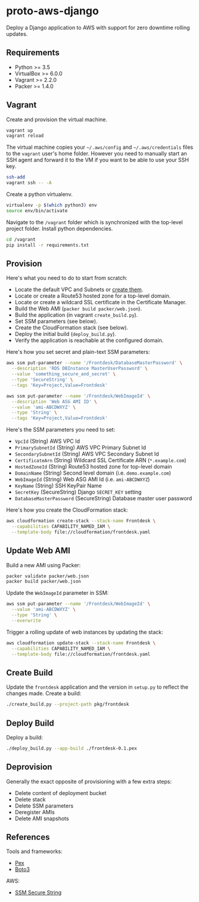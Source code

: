 # proto-aws-django

Deploy a Django application to AWS with support for zero downtime rolling
updates.

## Requirements

* Python >= 3.5
* VirtualBox >= 6.0.0
* Vagrant >= 2.2.0
* Packer >= 1.4.0

## Vagrant

Create and provision the virtual machine.

```bash
vagrant up
vagrant reload
```

The virtual machine copies your `~/.aws/config` and `~/.aws/credentials` files
to the `vagrant` user's home folder. However you need to manually start an SSH
agent and forward it to the VM if you want to be able to use your SSH key.

```bash
ssh-add
vagrant ssh -- -A
```

Create a python virtualenv.

```bash
virtualenv -p $(which python3) env
source env/bin/activate
```

Navigate to the `/vagrant` folder which is synchronized with the top-level
project folder. Install python dependencies.

```bash
cd /vagrant
pip install -r requirements.txt
```

## Provision

Here's what you need to do to start from scratch:

* Locate the default VPC and Subnets or [create them](https://docs.aws.amazon.com/vpc/latest/userguide/default-vpc.html#default-vpc-components).
* Locate or create a Route53 hosted zone for a top-level domain.
* Locate or create a wildcard SSL certificate in the Certificate Manager.
* Build the Web AMI (`packer build packer/web.json`).
* Build the application (in vagrant `create_build.py`).
* Set SSM parameters (see below).
* Create the CloudFormation stack (see below).
* Deploy the initial build (`deploy_build.py`).
* Verify the application is reachable at the configured domain.

Here's how you set secret and plain-text SSM parameters:

```bash
aws ssm put-parameter --name '/Frontdesk/DatabaseMasterPassword' \
  --description 'RDS DBInstance MasterUserPassword' \
  --value 'something_secure_and_secret' \
  --type 'SecureString' \
  --tags 'Key=Project,Value=Frontdesk'

aws ssm put-parameter --name '/Frontdesk/WebImageId' \
  --description 'Web ASG AMI ID' \
  --value 'ami-ABCDWXYZ' \
  --type 'String' \
  --tags 'Key=Project,Value=Frontdesk'
```

Here's the SSM parameters you need to set:

* `VpcId` (String) AWS VPC Id
* `PrimarySubnetId` (String) AWS VPC Primary Subnet Id
* `SecondarySubnetId` (String) AWS VPC Secondary Subnet Id
* `CertificateArn` (String) Wildcard SSL Certificate ARN (`*.example.com`)
* `HostedZoneId` (String) Route53 hosted zone for top-level domain
* `DomainName` (String) Second level domain (i.e. `demo.example.com`)
* `WebImageId` (String) Web ASG AMI Id (i.e. `ami-ABCDWXYZ`)
* `KeyName` (String) SSH KeyPair Name
* `SecretKey` (SecureString) Django `SECRET_KEY` setting
* `DatabaseMasterPassword` (SecureString) Database master user password

Here's how you create the CloudFormation stack:

```bash
aws cloudformation create-stack --stack-name Frontdesk \
  --capabilities CAPABILITY_NAMED_IAM \
  --template-body file://cloudformation/frontdesk.yaml
```

## Update Web AMI

Build a new AMI using Packer:

```bash
packer validate packer/web.json
packer build packer/web.json
```

Update the `WebImageId` parameter in SSM:

```bash
aws ssm put-parameter --name '/Frontdesk/WebImageId' \
  --value 'ami-ABCDWXYZ' \
  --type 'String' \
  --overwrite
```

Trigger a rolling update of web instances by updating the stack:

```bash
aws cloudformation update-stack --stack-name Frontdesk \
  --capabilities CAPABILITY_NAMED_IAM \
  --template-body file://cloudformation/frontdesk.yaml
```

## Create Build

Update the `frontdesk` application and the version in `setup.py` to reflect the
changes made. Create a build:

```bash
./create_build.py --project-path pkg/frontdesk
```

## Deploy Build

Deploy a build:

```bash
./deploy_build.py --app-build ./frontdesk-0.1.pex
```

## Deprovision

Generally the exact opposite of provisioning with a few extra steps:

* Delete content of deployment bucket
* Delete stack
* Delete SSM parameters
* Deregister AMIs
* Delete AMI snapshots

## References

Tools and frameworks:

* [Pex](https://pex.readthedocs.io/en/stable/index.html)
* [Boto3](https://boto3.amazonaws.com/v1/documentation/api/latest/index.html)

AWS:

* [SSM Secure String](https://docs.aws.amazon.com/AWSCloudFormation/latest/UserGuide/dynamic-references.html#dynamic-references-ssm-secure-strings)
